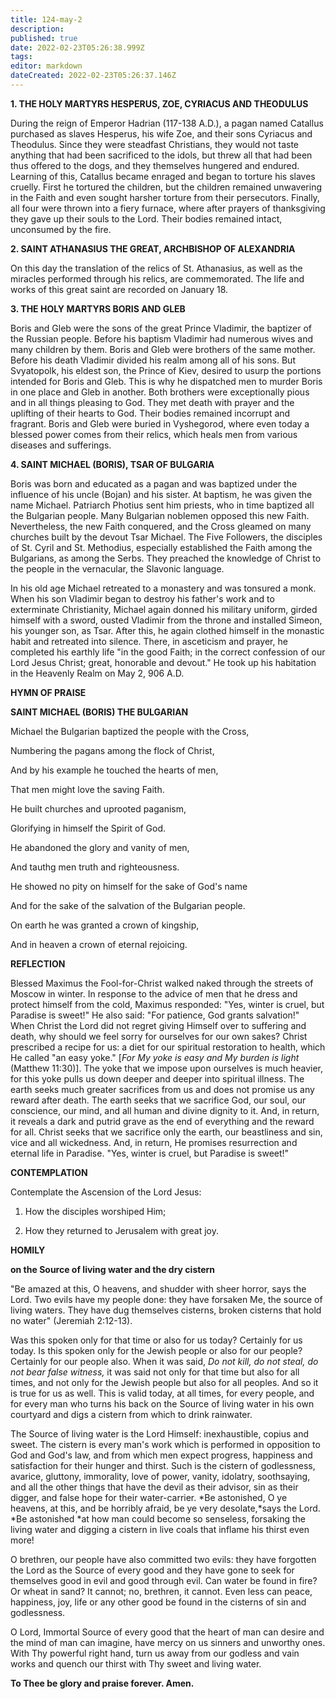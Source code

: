 ```yaml
---
title: 124-may-2
description: 
published: true
date: 2022-02-23T05:26:38.999Z
tags: 
editor: markdown
dateCreated: 2022-02-23T05:26:37.146Z
---
```



**1. THE HOLY MARTYRS HESPERUS, ZOE, CYRIACUS AND THEODULUS**

During the reign of Emperor Hadrian (117-138 A.D.), a pagan named Catallus purchased as slaves Hesperus, his wife Zoe, and their sons Cyriacus and Theodulus. Since they were steadfast Christians, they would not taste anything that had been sacrificed to the idols, but threw all that had been thus offered to the dogs, and they themselves hungered and endured. Learning of this, Catallus became enraged and began to torture his slaves cruelly. First he tortured the children, but the children remained unwavering in the Faith and even sought harsher torture from their persecutors. Finally, all four were thrown into a fiery furnace, where after prayers of thanksgiving they gave up their souls to the Lord. Their bodies remained intact, unconsumed by the fire.

**2. SAINT ATHANASIUS THE GREAT, ARCHBISHOP OF ALEXANDRIA**

On this day the translation of the relics of St. Athanasius, as well as the miracles performed through his relics, are commemorated. The life and works of this great saint are recorded on January 18.

**3. THE HOLY MARTYRS BORIS AND GLEB**

Boris and Gleb were the sons of the great Prince Vladimir, the baptizer of the Russian people. Before his baptism Vladimir had numerous wives and many children by them. Boris and Gleb were brothers of the same mother. Before his death Vladimir divided his realm among all of his sons. But Svyatopolk, his eldest son, the Prince of Kiev, desired to usurp the portions intended for Boris and Gleb. This is why he dispatched men to murder Boris in one place and Gleb in another. Both brothers were exceptionally pious and in all things pleasing to God. They met death with prayer and the uplifting of their hearts to God. Their bodies remained incorrupt and fragrant. Boris and Gleb were buried in Vyshegorod, where even today a blessed power comes from their relics, which heals men from various diseases and sufferings.

**4. SAINT MICHAEL (BORIS), TSAR OF BULGARIA**

Boris was born and educated as a pagan and was baptized under the influence of his uncle (Bojan) and his sister. At baptism, he was given the name Michael. Patriarch Photius sent him priests, who in time baptized all the Bulgarian people. Many Bulgarian noblemen opposed this new Faith.  Nevertheless, the new Faith conquered, and the Cross gleamed on many churches built by the devout Tsar Michael. The Five Followers, the disciples of St. Cyril and St. Methodius, especially established the Faith among the Bulgarians, as among the Serbs. They preached the knowledge of Christ to the people in the vernacular, the Slavonic language.

In his old age Michael retreated to a monastery and was tonsured a monk. When his son Vladimir began to destroy his father's work and to exterminate Christianity, Michael again donned his military uniform, girded himself with a sword, ousted Vladimir from the throne and installed Simeon, his younger son, as Tsar. After this, he again clothed himself in the monastic habit and retreated into silence. There, in asceticism and prayer, he completed his earthly life "in the good Faith; in the correct confession of our Lord Jesus Christ; great, honorable and devout." He took up his habitation in the Heavenly Realm on May 2, 906 A.D.



**HYMN OF PRAISE**

**SAINT MICHAEL (BORIS) THE BULGARIAN**

Michael the Bulgarian baptized the people with the Cross,

Numbering the pagans among the flock of Christ,

And by his example he touched the hearts of men,

That men might love the saving Faith.

He built churches and uprooted paganism,

Glorifying in himself the Spirit of God.

He abandoned the glory and vanity of men,

And tauthg men truth and righteousness.

He showed no pity on himself for the sake of God's name

And for the sake of the salvation of the Bulgarian people.

On earth he was granted a crown of kingship,

And in heaven a crown of eternal rejoicing.


**REFLECTION**

Blessed Maximus the Fool-for-Christ walked naked through the streets of Moscow in winter. In response to the advice of men that he dress and protect himself from the cold, Maximus responded: "Yes, winter is cruel, but Paradise is sweet!" He also said: "For patience, God grants salvation!" When Christ the Lord did not regret giving Himself over to suffering and death, why should we feel sorry for ourselves for our own sakes? Christ prescribed a recipe for us: a diet for our spiritual restoration to health, which He called "an easy yoke." [*For My yoke is easy and My burden is light* (Matthew 11:30)]. The yoke that we impose upon ourselves is much heavier, for this yoke pulls us down deeper and deeper into spiritual illness. The earth seeks much greater sacrifices from us and does not promise us any reward after death. The earth seeks that we sacrifice God, our soul, our conscience, our mind, and all human and divine dignity to it. And, in return, it reveals a dark and putrid grave as the end of everything and the reward for all. Christ seeks that we sacrifice only the earth, our beastliness and sin, vice and all wickedness. And, in return, He promises resurrection and eternal life in Paradise. "Yes, winter is cruel, but Paradise is sweet!"

**CONTEMPLATION** 


Contemplate the Ascension of the Lord Jesus:

1.  How the disciples worshiped Him;

1.  How they returned to Jerusalem with great joy.



**HOMILY** 


**on the Source of living water and the dry cistern**

"Be amazed at this, O heavens, and shudder with sheer horror, says the Lord. Two evils have my people done: they have forsaken Me, the source of living waters. They have dug themselves cisterns, broken cisterns that hold no water" (Jeremiah 2:12-13).

Was this spoken only for that time or also for us today? Certainly for us today. Is this spoken only for the Jewish people or also for our people? Certainly for our people also. When it was said, *Do not kill, do not steal, do not bear false witness,* it was said not only for that time but also for all times, and not only for the Jewish people but also for all peoples. And so it is true for us as well. This is valid today, at all times, for every people, and for every man who turns his back on the Source of living water in his own courtyard and digs a cistern from which to drink rainwater.

The Source of living water is the Lord Himself: inexhaustible, copius and sweet. The cistern is every man's work which is performed in opposition to God and God's law, and from which men expect progress, happiness and satisfaction for their hunger and thirst. Such is the cistern of godlessness, avarice, gluttony, immorality, love of power, vanity, idolatry, soothsaying, and all the other things that have the devil as their advisor, sin as their digger, and false hope for their water-carrier. *Be astonished, O ye heavens, at this, and be horribly afraid, be ye very desolate,*says the Lord. *Be astonished *at how man could become so senseless, forsaking the living water and digging a cistern in live coals that inflame his thirst even more!

O brethren, our people have also committed two evils: they have forgotten the Lord as the Source of every good and they have gone to seek for themselves good in evil and good through evil. Can water be found in fire? Or wheat in sand? It cannot; no, brethren, it cannot. Even less can peace, happiness, joy, life or any other good be found in the cisterns of sin and godlessness.

O Lord, Immortal Source of every good that the heart of man can desire and the mind of man can imagine, have mercy on us sinners and unworthy ones. With Thy powerful right hand, turn us away from our godless and vain works and quench our thirst with Thy sweet and living water.

**To Thee be glory and praise forever. Amen.**
